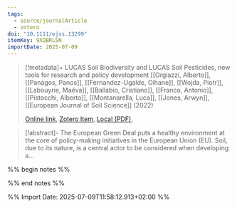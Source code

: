 ```yaml
---
tags:
  - source/journalArticle
  - zotero
doi: "10.1111/ejss.13299"
itemKey: 9XQBRLSN
importDate: 2025-07-09
---
```

>[!metadata]+
> LUCAS Soil Biodiversity and LUCAS Soil Pesticides, new tools for research and policy development
> [[Orgiazzi, Alberto]], [[Panagos, Panos]], [[Fernandez-Ugalde, Oihane]], [[Wojda, Piotr]], [[Labouyrie, Maëva]], [[Ballabio, Cristiano]], [[Franco, Antonio]], [[Pistocchi, Alberto]], [[Montanarella, Luca]], [[Jones, Arwyn]], 
> [[European Journal of Soil Science]] (2022)
> 
> [Online link](https://bsssjournals.onlinelibrary.wiley.com/doi/10.1111/ejss.13299), [Zotero Item](zotero://select/library/items/9XQBRLSN), [Local (PDF)](file://C:/Users/aburg/Documents/references/zotero/storage/E46UKMUH/Orgiazzi2022_LUCASSoil.pdf), 

>[!abstract]-
>The European Green Deal puts a healthy environment at the core of policy-making initiatives in the European Union (EU). Soil, due to its nature, is a central actor to be considered when developing a...

%% begin notes %%

%% end notes %%

%% Import Date: 2025-07-09T11:58:12.913+02:00 %%
